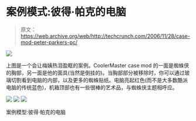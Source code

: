 # 案例模式:彼得·帕克的电脑

> 原文：<https://web.archive.org/web/http://techcrunch.com/2006/11/28/case-mod-peter-parkers-pc/>

![](img/b6269408ae5a55838c7eaa4ef98e1740.png)

上图是一个会让梅姨热泪盈眶的案例。CoolerMaster case mod 的一面是蜘蛛侠的胸部，另一面是他的面具(当然是倒挂的)。当胸部部分被移除时，你可以通过玻璃切割看到电脑的内部，以及更多的蜘蛛贴纸。电脑亮起红色(而不是大多数酷派电脑的传统蓝色)，机箱顶部也有一些很棒的艺术品，与蜘蛛侠主题相呼应。

![](img/66b0616004dcbfec07f4c2e51c1f4057.png)
![](img/2842eda1d92e82138bc0efd62bdbd71a.png)
![](img/fc522fc83fdb6fe0d6d6b37e9b7c2515.png)


案例模型:彼得·帕克的电脑